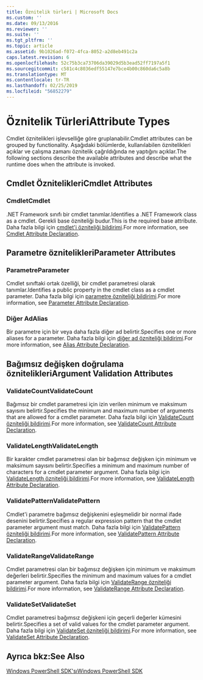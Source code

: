 ```yaml
---
title: Öznitelik türleri | Microsoft Docs
ms.custom: ''
ms.date: 09/13/2016
ms.reviewer: ''
ms.suite: ''
ms.tgt_pltfrm: ''
ms.topic: article
ms.assetid: 9b1026ad-f072-4fca-8052-a2d8eb491c2a
caps.latest.revision: 6
ms.openlocfilehash: 52c75b3ca73706da39029d5b3ead52ff7197a5f1
ms.sourcegitcommit: c581c4c8036edf55147e7bce4b00c860da6c5a8b
ms.translationtype: MT
ms.contentlocale: tr-TR
ms.lasthandoff: 02/25/2019
ms.locfileid: "56852279"
---
```

# <a name="attribute-types"></a><span data-ttu-id="5226f-102">Öznitelik Türleri</span><span class="sxs-lookup"><span data-stu-id="5226f-102">Attribute Types</span></span>

<span data-ttu-id="5226f-103">Cmdlet öznitelikleri işlevselliğe göre gruplanabilir.</span><span class="sxs-lookup"><span data-stu-id="5226f-103">Cmdlet attributes can be grouped by functionality.</span></span>
<span data-ttu-id="5226f-104">Aşağıdaki bölümlerde, kullanılabilen öznitelikleri açıklar ve çalışma zamanı öznitelik çağrıldığında ne yaptığını açıklar.</span><span class="sxs-lookup"><span data-stu-id="5226f-104">The following sections describe the available attributes and describe what the runtime does when the attribute is invoked.</span></span>

## <a name="cmdlet-attributes"></a><span data-ttu-id="5226f-105">Cmdlet Öznitelikleri</span><span class="sxs-lookup"><span data-stu-id="5226f-105">Cmdlet Attributes</span></span>

### <a name="cmdlet"></a><span data-ttu-id="5226f-106">Cmdlet</span><span class="sxs-lookup"><span data-stu-id="5226f-106">Cmdlet</span></span>

<span data-ttu-id="5226f-107">.NET Framework sınıfı bir cmdlet tanımlar.</span><span class="sxs-lookup"><span data-stu-id="5226f-107">Identifies a .NET Framework class as a cmdlet.</span></span>
<span data-ttu-id="5226f-108">Gerekli base özniteliği budur.</span><span class="sxs-lookup"><span data-stu-id="5226f-108">This is the required base attribute.</span></span>
<span data-ttu-id="5226f-109">Daha fazla bilgi için [cmdlet'i özniteliği bildirimi](./cmdlet-attribute-declaration.md).</span><span class="sxs-lookup"><span data-stu-id="5226f-109">For more information, see [Cmdlet Attribute Declaration](./cmdlet-attribute-declaration.md).</span></span>

## <a name="parameter-attributes"></a><span data-ttu-id="5226f-110">Parametre öznitelikleri</span><span class="sxs-lookup"><span data-stu-id="5226f-110">Parameter Attributes</span></span>

### <a name="parameter"></a><span data-ttu-id="5226f-111">Parametre</span><span class="sxs-lookup"><span data-stu-id="5226f-111">Parameter</span></span>

<span data-ttu-id="5226f-112">Cmdlet sınıftaki ortak özelliği, bir cmdlet parametresi olarak tanımlar.</span><span class="sxs-lookup"><span data-stu-id="5226f-112">Identifies a public property in the cmdlet class as a cmdlet parameter.</span></span>
<span data-ttu-id="5226f-113">Daha fazla bilgi için [parametre özniteliği bildirimi](./parameter-attribute-declaration.md).</span><span class="sxs-lookup"><span data-stu-id="5226f-113">For more information, see [Parameter Attribute Declaration](./parameter-attribute-declaration.md).</span></span>

### <a name="alias"></a><span data-ttu-id="5226f-114">Diğer Ad</span><span class="sxs-lookup"><span data-stu-id="5226f-114">Alias</span></span>

<span data-ttu-id="5226f-115">Bir parametre için bir veya daha fazla diğer ad belirtir.</span><span class="sxs-lookup"><span data-stu-id="5226f-115">Specifies one or more aliases for a parameter.</span></span>
<span data-ttu-id="5226f-116">Daha fazla bilgi için [diğer ad özniteliği bildirimi](./alias-attribute-declaration.md).</span><span class="sxs-lookup"><span data-stu-id="5226f-116">For more information, see [Alias Attribute Declaration](./alias-attribute-declaration.md).</span></span>

## <a name="argument-validation-attributes"></a><span data-ttu-id="5226f-117">Bağımsız değişken doğrulama öznitelikleri</span><span class="sxs-lookup"><span data-stu-id="5226f-117">Argument Validation Attributes</span></span>

### <a name="validatecount"></a><span data-ttu-id="5226f-118">ValidateCount</span><span class="sxs-lookup"><span data-stu-id="5226f-118">ValidateCount</span></span>

<span data-ttu-id="5226f-119">Bağımsız bir cmdlet parametresi için izin verilen minimum ve maksimum sayısını belirtir.</span><span class="sxs-lookup"><span data-stu-id="5226f-119">Specifies the minimum and maximum number of arguments that are allowed for a cmdlet parameter.</span></span>
<span data-ttu-id="5226f-120">Daha fazla bilgi için [ValidateCount özniteliği bildirimi](./validatecount-attribute-declaration.md).</span><span class="sxs-lookup"><span data-stu-id="5226f-120">For more information, see [ValidateCount Attribute Declaration](./validatecount-attribute-declaration.md).</span></span>

### <a name="validatelength"></a><span data-ttu-id="5226f-121">ValidateLength</span><span class="sxs-lookup"><span data-stu-id="5226f-121">ValidateLength</span></span>

<span data-ttu-id="5226f-122">Bir karakter cmdlet parametresi olan bir bağımsız değişken için minimum ve maksimum sayısını belirtir.</span><span class="sxs-lookup"><span data-stu-id="5226f-122">Specifies a minimum and maximum number of characters for a cmdlet parameter argument.</span></span>
<span data-ttu-id="5226f-123">Daha fazla bilgi için [ValidateLength özniteliği bildirimi](./validatelength-attribute-declaration.md).</span><span class="sxs-lookup"><span data-stu-id="5226f-123">For more information, see [ValidateLength Attribute Declaration](./validatelength-attribute-declaration.md).</span></span>

### <a name="validatepattern"></a><span data-ttu-id="5226f-124">ValidatePattern</span><span class="sxs-lookup"><span data-stu-id="5226f-124">ValidatePattern</span></span>

<span data-ttu-id="5226f-125">Cmdlet'i parametre bağımsız değişkenini eşleşmelidir bir normal ifade desenini belirtir.</span><span class="sxs-lookup"><span data-stu-id="5226f-125">Specifies a regular expression pattern that the cmdlet parameter argument must match.</span></span>
<span data-ttu-id="5226f-126">Daha fazla bilgi için [ValidatePattern özniteliği bildirimi](./validatepattern-attribute-declaration.md).</span><span class="sxs-lookup"><span data-stu-id="5226f-126">For more information, see [ValidatePattern Attribute Declaration](./validatepattern-attribute-declaration.md).</span></span>

### <a name="validaterange"></a><span data-ttu-id="5226f-127">ValidateRange</span><span class="sxs-lookup"><span data-stu-id="5226f-127">ValidateRange</span></span>

<span data-ttu-id="5226f-128">Cmdlet parametresi olan bir bağımsız değişken için minimum ve maksimum değerleri belirtir.</span><span class="sxs-lookup"><span data-stu-id="5226f-128">Specifies the minimum and maximum values for a cmdlet parameter argument.</span></span>
<span data-ttu-id="5226f-129">Daha fazla bilgi için [ValidateRange özniteliği bildirimi](./validaterange-attribute-declaration.md).</span><span class="sxs-lookup"><span data-stu-id="5226f-129">For more information, see [ValidateRange Attribute Declaration](./validaterange-attribute-declaration.md).</span></span>

### <a name="validateset"></a><span data-ttu-id="5226f-130">ValidateSet</span><span class="sxs-lookup"><span data-stu-id="5226f-130">ValidateSet</span></span>

<span data-ttu-id="5226f-131">Cmdlet parametresi bağımsız değişkeni için geçerli değerler kümesini belirtir.</span><span class="sxs-lookup"><span data-stu-id="5226f-131">Specifies a set of valid values for the cmdlet parameter argument.</span></span>
<span data-ttu-id="5226f-132">Daha fazla bilgi için [ValidateSet özniteliği bildirimi](./validateset-attribute-declaration.md).</span><span class="sxs-lookup"><span data-stu-id="5226f-132">For more information, see [ValidateSet Attribute Declaration](./validateset-attribute-declaration.md).</span></span>

## <a name="see-also"></a><span data-ttu-id="5226f-133">Ayrıca bkz:</span><span class="sxs-lookup"><span data-stu-id="5226f-133">See Also</span></span>

[<span data-ttu-id="5226f-134">Windows PowerShell SDK'sı</span><span class="sxs-lookup"><span data-stu-id="5226f-134">Windows PowerShell SDK</span></span>](../windows-powershell-reference.md)
